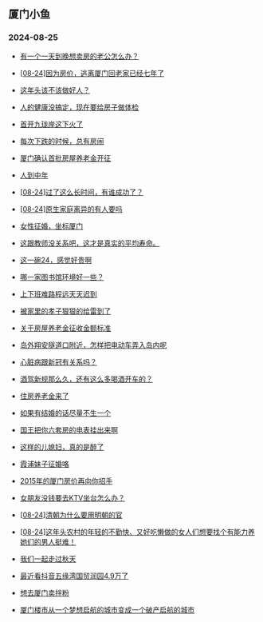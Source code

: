 ## 厦门小鱼 
### 2024-08-25

+ [有一个一天到晚想卖房的老公怎么办？](http://bbs.xmfish.com/read-htm-tid-18235664.html)

+ [[08-24]因为房价，逃离厦门回老家已经七年了](http://bbs.xmfish.com/read-htm-tid-18235579.html)

+ [这年头该不该做好人？](http://bbs.xmfish.com/read-htm-tid-18235624.html)

+ [人的健康没搞定，现在要给房子做体检](http://bbs.xmfish.com/read-htm-tid-18235548.html)

+ [首开九珑岸这下火了](http://bbs.xmfish.com/read-htm-tid-18235722.html)

+ [每次下跌的时候，总有房闹](http://bbs.xmfish.com/read-htm-tid-18235648.html)

+ [厦门确认首批房屋养老金开征](http://bbs.xmfish.com/read-htm-tid-18235653.html)

+ [人到中年](http://bbs.xmfish.com/read-htm-tid-18235552.html)

+ [[08-24]过了这么长时间，有谁成功了？](http://bbs.xmfish.com/read-htm-tid-18235619.html)

+ [[08-24]原生家庭离异的有人要吗](http://bbs.xmfish.com/read-htm-tid-18235528.html)

+ [女性征婚，坐标厦门](http://bbs.xmfish.com/read-htm-tid-18235641.html)

+ [这跟教师没关系吧，这才是真实的平均寿命。](http://bbs.xmfish.com/read-htm-tid-18235685.html)

+ [这一碗24，感觉好贵啊](http://bbs.xmfish.com/read-htm-tid-18235772.html)

+ [哪一家图书馆环境好一些？](http://bbs.xmfish.com/read-htm-tid-18235650.html)

+ [上下班难路程远天天迟到](http://bbs.xmfish.com/read-htm-tid-18235723.html)

+ [被家里的孝子狠狠的给雷到了](http://bbs.xmfish.com/read-htm-tid-18235751.html)

+ [关于房屋养老金征收金额标准](http://bbs.xmfish.com/read-htm-tid-18235786.html)

+ [岛外翔安隧道口附近，怎样把电动车弄入岛内呢](http://bbs.xmfish.com/read-htm-tid-18235692.html)

+ [心脏病跟新冠有关系吗？](http://bbs.xmfish.com/read-htm-tid-18235713.html)

+ [酒驾新规那么久，还有这么多喝酒开车的？](http://bbs.xmfish.com/read-htm-tid-18235681.html)

+ [住房养老金来了](http://bbs.xmfish.com/read-htm-tid-18235687.html)

+ [如果有结婚的话尽量不生一个](http://bbs.xmfish.com/read-htm-tid-18235847.html)

+ [国王把你六套房的电表挂出来啊](http://bbs.xmfish.com/read-htm-tid-18235833.html)

+ [这样的儿媳妇，真的是醉了](http://bbs.xmfish.com/read-htm-tid-18235824.html)

+ [霞浦妹子征婚咯](http://bbs.xmfish.com/read-htm-tid-18235781.html)

+ [2015年的厦门房价再向你招手](http://bbs.xmfish.com/read-htm-tid-18235837.html)

+ [女朋友没钱要去KTV坐台怎么办？](http://bbs.xmfish.com/read-htm-tid-18235879.html)

+ [[08-24]清朝为什么要用明朝的官](http://bbs.xmfish.com/read-htm-tid-18235746.html)

+ [[08-24]这年头农村的年轻的不勤快、又好吃懒做的女人们想要找个有能力养她们的男人挺难！](http://bbs.xmfish.com/read-htm-tid-18235818.html)

+ [我们一起走过秋天](http://bbs.xmfish.com/read-htm-tid-18235778.html)

+ [最近看抖音五缘湾国贸润园4.9万了](http://bbs.xmfish.com/read-htm-tid-18235939.html)

+ [想去厦门卖拌粉](http://bbs.xmfish.com/read-htm-tid-18235827.html)

+ [厦门楼市从一个梦想启航的城市变成一个破产启航的城市](http://bbs.xmfish.com/read-htm-tid-18235925.html)

